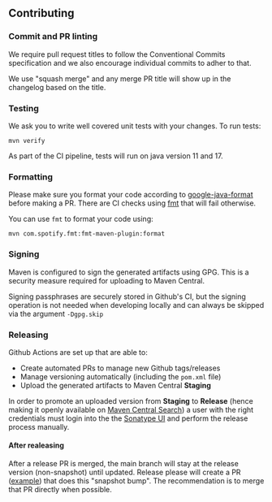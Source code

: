 ## Contributing

### Commit and PR linting
We require pull request titles to follow the Conventional Commits specification and we also encourage individual commits to adher to that.

We use "squash merge" and any merge PR title will show up in the changelog based on the title.

### Testing
We ask you to write well covered unit tests with your changes. To run tests:
```shell
mvn verify
```
As part of the CI pipeline, tests will run on java version 11 and 17.

### Formatting

Please make sure you format your code according to [google-java-format](https://github.com/google/google-java-format) before making a PR. 
There are CI checks using [fmt](https://github.com/spotify/fmt-maven-plugin) that will fail otherwise.

You can use `fmt` to format your code using:
```shell
mvn com.spotify.fmt:fmt-maven-plugin:format
```

### Signing
Maven is configured to sign the generated artifacts using GPG. This is a security measure required for uploading to Maven Central.

Signing passphrases are securely stored in Github's CI, but the signing operation is not needed when developing locally and can always
be skipped via the argument `-Dgpg.skip`

### Releasing
Github Actions are set up that are able to:
- Create automated PRs to manage new Github tags/releases
- Manage versioning automatically (including the `pom.xml` file)
- Upload the generated artifacts to Maven Central **Staging**

In order to promote an uploaded version from **Staging** to **Release** (hence making it openly available on [Maven Central Search](https://central.sonatype.com/)) a user with the right credentials must login into the the [Sonatype UI](https://oss.sonatype.org/#welcome) and perform the release process manually.

#### After realeasing
After a release PR is merged, the main branch will stay at the release version (non-snapshot) until updated. Release please will create a PR ([example](https://github.com/spotify/confidence-openfeature-provider-java/pull/55)) that does this "snapshot bump". The recommendation is to merge that PR directly when possible.
